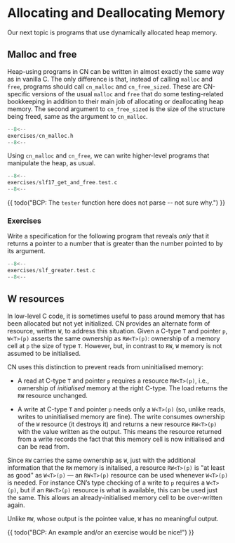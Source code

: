 # Allocating and Deallocating Memory

Our next topic is programs that use dynamically allocated heap memory.

## Malloc and free

Heap-using programs in CN can be written in almost exactly the same
way as in vanilla C.  The only difference is that, instead of calling
`malloc` and `free`, programs should call `cn_malloc` and `cn_free_sized`.
These are CN-specific versions of the usual `malloc` and `free` that
do some testing-related bookkeeping in addition to their main job of
allocating or deallocating heap memory.  The second argument to
`cn_free_sized` is the size of the structure being freed, same as the
argument to `cn_malloc`.

```c title="exercises/cn_malloc.h"
--8<--
exercises/cn_malloc.h
--8<--
```

Using `cn_malloc` and `cn_free`, we can write higher-level programs
that manipulate the heap, as usual.

```c title="exercises/slf17_get_and_free.test.c"
--8<--
exercises/slf17_get_and_free.test.c
--8<--
```
{{ todo("BCP: The `tester` function here does not parse -- not sure why.") }}


### Exercises

Write a specification for the following program that reveals _only_
that it returns a pointer to a number that is greater than the number
pointed to by its argument.

```c title="exercises/slf_greater.test.c"
--8<--
exercises/slf_greater.test.c
--8<--
```

## W resources

In low-level C code, it is sometimes useful to pass around memory that
has been allocated but not yet initialized.  CN provides an alternate
form of resource, written `W`, to address this situation.  Given a
C-type `T` and pointer `p`, `W<T>(p)` asserts the same ownership as
`RW<T>(p)`: ownership of a memory cell at `p` the size of type `T`.
However, but, in contrast to `RW`, `W` memory is not assumed to be
initialised.

CN uses this distinction to prevent reads from uninitialised memory:

- A read at C-type `T` and pointer `p` requires a resource
  `RW<T>(p)`, i.e., ownership of _initialised_ memory at the
  right C-type. The load returns the `RW` resource unchanged.

- A write at C-type `T` and pointer `p` needs only a
  `W<T>(p)` (so, unlike reads, writes to uninitialised memory
  are fine). The write consumes ownership of the `W` resource
  (it destroys it) and returns a new resource `RW<T>(p)` with the
  value written as the output. This means the resource returned from a
  write records the fact that this memory cell is now initialised and
  can be read from.

Since `RW` carries the same ownership as `W`, just with the
additional information that the `RW` memory is initalised, a
resource `RW<T>(p)` is "at least as good" as `W<T>(p)` —
an `RW<T>(p)` resource can be used whenever `W<T>(p)` is
needed. For instance CN’s type checking of a write to `p` requires a
`W<T>(p)`, but if an `RW<T>(p)` resource is what is
available, this can be used just the same. This allows an
already-initialised memory cell to be over-written again.

Unlike `RW`, whose output is the pointee value, `W` has no meaningful output.

{{ todo("BCP: An example and/or an exercise would be nice!") }}
